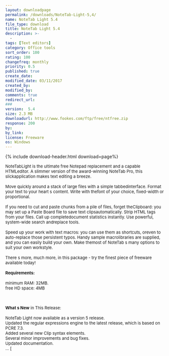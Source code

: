 ```yaml
---
layout: downloadpage
permalink: /downloads/NoteTab-Light-5,4/
name: NoteTab Light 5.4
file_type: download
title: NoteTab Light 5.4
description: >-
  -
tags: [Text editors]
category: Office tools
sort_order: 100
rating: 100
changefreq: monthly
priority: 0.5
published: true
create_date: 
modified_date: 03/11/2017
created_by: 
modified_by: 
comments: true
redirect_url: 
### 
version:  5.4
size: 2.3 MB
downloadurl: http://www.fookes.com/ftp/free/ntfree.zip
response: 200
by: 
by_link: 
license: Freeware
os: Windows
---
```


{% include download-header.html download=page%}

<p style="fix-download-text !important">
<p><font size="2"><p>NoteTabLight is the ultimate free Notepad replacement and a capable HTMLeditor. A slimmer version of the award-winning NoteTab Pro, this slickapplication makes text editing a breeze. <br />
<br />
Move quickly around a stack of large files with a simple tabbedinterface. Format your text to your heart s content. Write with thefont of your choice, fixed-width or proportional.<br />
<br />
If you need to cut and paste chunks from a pile of files, forget theClipboard: you may set up a Paste Board file to save text clipsautomatically. Strip HTML tags from your files. Call up completedocument statistics instantly. Use powerful, system-wide search andreplace tools. <br />
<br />
Speed up your work with text macros: you can use them as shortcuts, oreven to auto-replace those persistent typos. Handy sample macrolibraries are supplied, and you can easily build your own. Make themost of NoteTab s many options to suit your own workstyle.<br />
<br />
There s more, much more, in this package - try the finest piece of freeware available today!<br />
<br />
<span><strong>Requirements:</strong></span><br />
<br />
minimum RAM: 32MB. <br />
free HD space: 4MB</p>
<div class="celltext_big"><br />
<br />
<strong>What s New</strong> in This Release:<br />
<br />
NoteTab Light now available as a version 5 release. <br />
Updated the regular expressions engine to the latest release, which is based on PCRE 7.3. <br />
Added several new Clip syntax elements. <br />
Several minor improvements and bug fixes. <br />
Updated documentation. <br />
... [</div></p></p>
